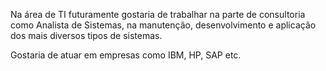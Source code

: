 Na área de TI futuramente gostaria de trabalhar na parte de consultoria como Analista de 
Sistemas, na manutenção, desenvolvimento e aplicação dos mais diversos tipos de sistemas.

Gostaria de atuar em empresas como IBM, HP, SAP etc.
